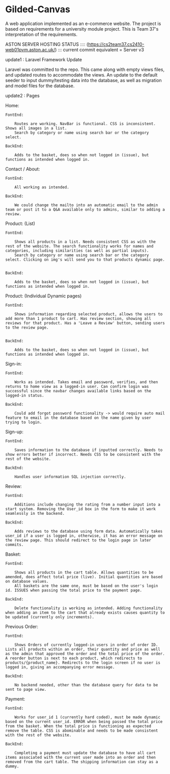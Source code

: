 # Gilded-Canvas
A web application implemented as an e-commerce website. The project is based on requirements for a university module project. This is Team 37's interpretation of the requirements.

ASTON SERVER HOSTING STATUS :::: (https://cs2team37.cs2410-web01pvm.aston.ac.uk/) ::: current commit equivalent = Server v3 

update1 : Laravel Framework Update

Laravel was committed to the repo. This came along with empty views files, and updated routes to accommodate the views. An update to the default seeder to input dummy/testing data into the database, as well as migration and model files for the database.

update2 : Pages

Home: 

	FontEnd:

		Routes are working. NavBar is functional. CSS is inconsistent. Shows all images in a list.
		Search by category or name using search bar or the category select.

	BackEnd:

		Adds to the basket, does so when not logged in (issue), but functions as intended when logged in.

Contact / About:

	FontEnd:

		All working as intended.

	BackEnd:

		We could change the mailto into an automatic email to the admin team or post it to a Q&A available only to admins, similar to adding a review.

Product: (List)

	FontEnd:
	
		Shows all products in a list. Needs consistent CSS as with the rest of the website. The search functionality works for names and categories, including similarities (as well as partial inputs).
		Search by category or name using search bar or the category select. Clicking on img's will send you to that products dynamic page.


	BackEnd:
	
		Adds to the basket, does so when not logged in (issue), but functions as intended when logged in. 
  
Product: (Individual Dynamic pages)

	FontEnd:
	
		Shows information regarding selected product, allows the users to add more than 1 product to cart. Has review section, showing all reviews for that product. Has a 'Leave a Review' button, sending users to the review page.


	BackEnd:
	
		Adds to the basket, does so when not logged in (issue), but functions as intended when logged in. 

Sign-in:

	FontEnd:

		Works as intended. Takes email and password, verifies, and then returns to home view as a logged-in user. Can confirm login was successful since the navbar changes available links based on the logged-in status.

	BackEnd:
		
 		Could add forgot password functionality -> would require auto mail feature to email in the database based on the name given by user trying to login.

Sign-up:

	FontEnd:
		
 		Saves information to the database if inputted correctly. Needs to show errors better if incorrect. Needs CSS to be consistent with the rest of the website.

	BackEnd:

 		Handles user information SQL injection correctly. 

Review:

	FontEnd:

 		Additions include changing the rating from a number input into a start system. Removing the User_id box in the form to make it work seamlessly in the backend. 

	BackEnd:

		Adds reviews to the database using form data. Automatically takes user_id if a user is logged in, otherwise, it has an error message on the review page. This should redirect to the login page in later commits.
  
Basket:

	FontEnd:

 		Shows all products in the cart table. Allows quantities to be amended, does affect total price (live). Initial quantities are based on database values.
   		All baskets are the same one, must be based on the user's login id. ISSUES when passing the total price to the payment page.

	BackEnd:

 		Delete functionality is working as intended. Adding functionality when adding an item to the cart that already exists causes quantity to be updated (currently only increments).

Previous Order:

	FontEnd:

 		Shows Orders of currently logged-in users in order of order ID. Lists all products within an order, their quantity and price as well as the admin that approved the order and the total price of the order. A reorder button is next to each product, which redirects to products/{product_name}. Redirects to the login screen if no user is logged in, giving an accompanying error message.

	BackEnd:

		No backend needed, other than the database query for data to be sent to page view.

Payment:

	FontEnd:

 		Works for user_id 1 (currently hard coded), must be made dynamic based on the current user_id. ERROR when being passed the total price from the basket. When the total price is functioning as expected remove the table. CSS is abominable and needs to be made consistent with the rest of the website.

	BackEnd:

		Completing a payment must update the database to have all cart items associated with the current user made into an order and then removed from the cart table. The shipping information can stay as a dummy.

   
